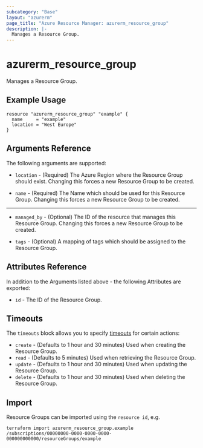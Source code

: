 ```yaml
---
subcategory: "Base"
layout: "azurerm"
page_title: "Azure Resource Manager: azurerm_resource_group"
description: |-
  Manages a Resource Group.
---
```


# azurerm_resource_group

Manages a Resource Group.

## Example Usage

```hcl
resource "azurerm_resource_group" "example" {
  name     = "example"
  location = "West Europe"
}
```

## Arguments Reference

The following arguments are supported:

* `location` - (Required) The Azure Region where the Resource Group should exist. Changing this forces a new Resource Group to be created.

* `name` - (Required) The Name which should be used for this Resource Group. Changing this forces a new Resource Group to be created.

---

* `managed_by` - (Optional) The ID of the resource that manages this Resource Group. Changing this forces a new Resource Group to be created.

* `tags` - (Optional) A mapping of tags which should be assigned to the Resource Group.

## Attributes Reference

In addition to the Arguments listed above - the following Attributes are exported: 

* `id` - The ID of the Resource Group.

## Timeouts

The `timeouts` block allows you to specify [timeouts](https://www.terraform.io/docs/configuration/resources.html#timeouts) for certain actions:

* `create` - (Defaults to 1 hour and 30 minutes) Used when creating the Resource Group.
* `read` - (Defaults to 5 minutes) Used when retrieving the Resource Group.
* `update` - (Defaults to 1 hour and 30 minutes) Used when updating the Resource Group.
* `delete` - (Defaults to 1 hour and 30 minutes) Used when deleting the Resource Group.

## Import

Resource Groups can be imported using the `resource id`, e.g.

```shell
terraform import azurerm_resource_group.example /subscriptions/00000000-0000-0000-0000-000000000000/resourceGroups/example
```
